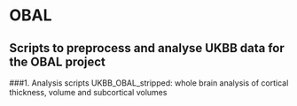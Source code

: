 # OBAL
## Scripts to preprocess and analyse UKBB data for the OBAL project
###1. Analysis scripts
	UKBB_OBAL_stripped: whole brain analysis of cortical thickness, volume and subcortical volumes
